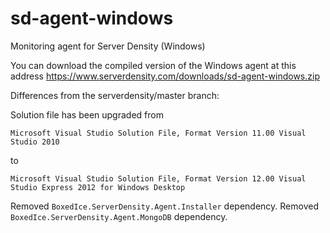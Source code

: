 # sd-agent-windows
Monitoring agent for Server Density (Windows)

You can download the compiled version of the Windows agent at this address
https://www.serverdensity.com/downloads/sd-agent-windows.zip


Differences from the serverdensity/master branch:

Solution file has been upgraded from

`Microsoft Visual Studio Solution File, Format Version 11.00 Visual Studio 2010`

to 

`Microsoft Visual Studio Solution File, Format Version 12.00 Visual Studio Express 2012 for Windows Desktop`

Removed `BoxedIce.ServerDensity.Agent.Installer` dependency.
Removed `BoxedIce.ServerDensity.Agent.MongoDB` dependency.
